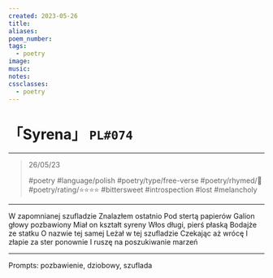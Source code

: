 ```yaml
---
created: 2023-05-26
title:
aliases:
poem_number:
tags:
  - poetry
image:
music:
notes:
cssclasses:
  - poetry
---
```

# 「Syrena」 `PL#074`

---

> 26/05/23
> 
> #poetry 
> #language/polish 
> #poetry/type/free-verse 
> #poetry/rhymed/🔴 
> #poetry/rating/⭐⭐⭐⭐ 
> #bittersweet #introspection #lost #melancholy 

---

W zapomnianej szufladzie
Znalazłem ostatnio
Pod stertą papierów
Galion głowy pozbawiony
Miał on kształt syreny
Włos długi, pierś płaską 
Bodajże ze statku
O nazwie tej samej
Leżał w tej szufladzie
Czekając aż wrócę
I złapie za ster ponownie
I ruszę na poszukiwanie marzeń

---

Prompts: pozbawienie, dziobowy, szuflada